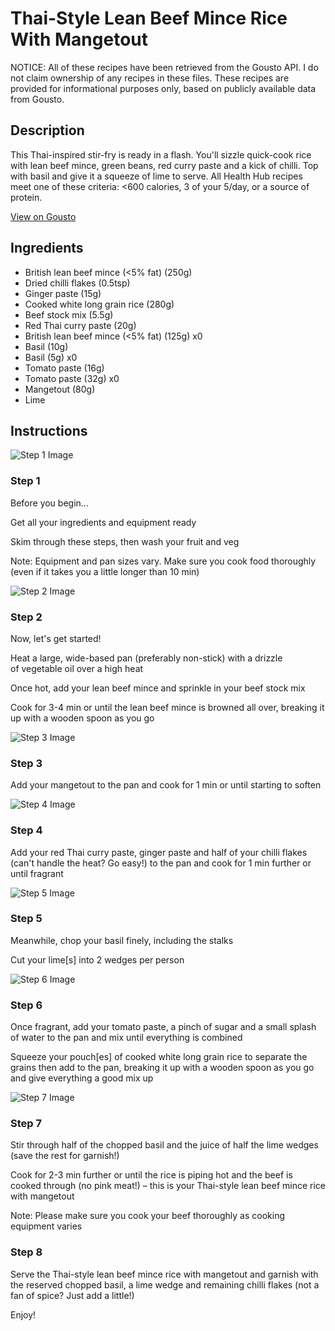 # Thai-Style Lean Beef Mince Rice With Mangetout

NOTICE: All of these recipes have been retrieved from the Gousto API. I do not claim ownership of any recipes in these files. These recipes are provided for informational purposes only, based on publicly available data from Gousto.

## Description

This Thai-inspired stir-fry is ready in a flash. You'll sizzle quick-cook rice with lean beef mince, green beans, red curry paste and a kick of chilli. Top with basil and give it a squeeze of lime to serve. All Health Hub recipes meet one of these criteria: <600 calories, 3 of your 5/day, or a source of protein.

[View on Gousto](https://www.gousto.co.uk/recipes/cookbook/thai-lean-beef-rice-with-mangetout)

## Ingredients

- British lean beef mince (<5% fat) (250g)
- Dried chilli flakes (0.5tsp)
- Ginger paste (15g)
- Cooked white long grain rice (280g)
- Beef stock mix (5.5g)
- Red Thai curry paste (20g)
- British lean beef mince (<5% fat) (125g) x0
- Basil (10g)
- Basil (5g) x0
- Tomato paste (16g)
- Tomato paste (32g) x0
- Mangetout (80g)
- Lime

## Instructions

![Step 1 Image](https://production-media.gousto.co.uk/cms/recipe-step-image/Admin10mm-Step-1-1610620364808-x200.jpg)

### Step 1

Before you begin...

Get all your ingredients and equipment ready

Skim through these steps, then wash your fruit and veg

Note: Equipment and pan sizes vary. Make sure you cook food thoroughly (even if it takes you a little longer than 10 min)

![Step 2 Image](https://production-media.gousto.co.uk/cms/recipe-step-image/step-2-1610620434405-x200.jpg)

### Step 2

Now, let's get started!

Heat a large, wide-based pan (preferably non-stick) with a drizzle of vegetable oil over a high heat

Once hot, add your lean beef mince and sprinkle in your beef stock mix

Cook for 3-4 min or until the lean beef mince is browned all over, breaking it up with a wooden spoon as you go

![Step 3 Image](https://production-media.gousto.co.uk/cms/recipe-step-image/step-3-1610620444484-x200.jpg)

### Step 3

Add your mangetout to the pan and cook for 1 min or until starting to soften

![Step 4 Image](https://production-media.gousto.co.uk/cms/recipe-step-image/step-4-1610620456509-x200.jpg)

### Step 4

Add your red Thai curry paste, ginger paste and half of your chilli flakes (can't handle the heat? Go easy!) to the pan and cook for 1 min further or until fragrant

![Step 5 Image](https://production-media.gousto.co.uk/cms/recipe-step-image/step-5-1610620464499-x200.jpg)

### Step 5

Meanwhile, chop your basil finely, including the stalks

Cut your lime[s] into 2 wedges per person

![Step 6 Image](https://production-media.gousto.co.uk/cms/recipe-step-image/step-6-1610620475875-x200.jpg)

### Step 6

Once fragrant, add your tomato paste, a pinch of sugar and a small splash of water to the pan and mix until everything is combined

Squeeze your pouch[es]<span class="text-danger"> </span>of cooked white long grain rice to separate the grains then add to the pan, breaking it up with a wooden spoon as you go and give everything a good mix up

![Step 7 Image](https://production-media.gousto.co.uk/cms/recipe-step-image/step-7-1610620516336-x200.jpg)

### Step 7

Stir through half of the chopped basil and the juice of half the lime wedges (save the rest for garnish!)

Cook for 2-3 min further or until the rice is piping hot and the beef is cooked through (no pink meat!) – this is your Thai-style lean beef mince rice with mangetout

Note: Please make sure you cook your beef thoroughly as cooking equipment varies

### Step 8

Serve the Thai-style lean beef mince rice with mangetout and garnish with the reserved chopped basil, a lime wedge and remaining chilli flakes (not a fan of spice? Just add a little!)

Enjoy!

